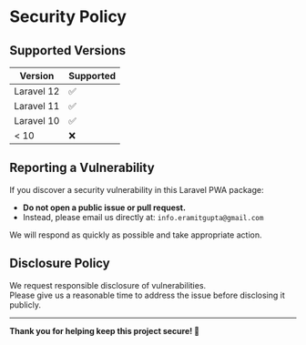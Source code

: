 # Security Policy

## Supported Versions

| Version        | Supported |
|----------------|-----------|
| Laravel 12     | ✅        |
| Laravel 11     | ✅        |
| Laravel 10     | ✅        |
| < 10           | ❌        |

## Reporting a Vulnerability

If you discover a security vulnerability in this Laravel PWA package:

- **Do not open a public issue or pull request.**
- Instead, please email us directly at: `info.eramitgupta@gmail.com`

We will respond as quickly as possible and take appropriate action.

## Disclosure Policy

We request responsible disclosure of vulnerabilities.  
Please give us a reasonable time to address the issue before disclosing it publicly.

---

**Thank you for helping keep this project secure! 🔐**
